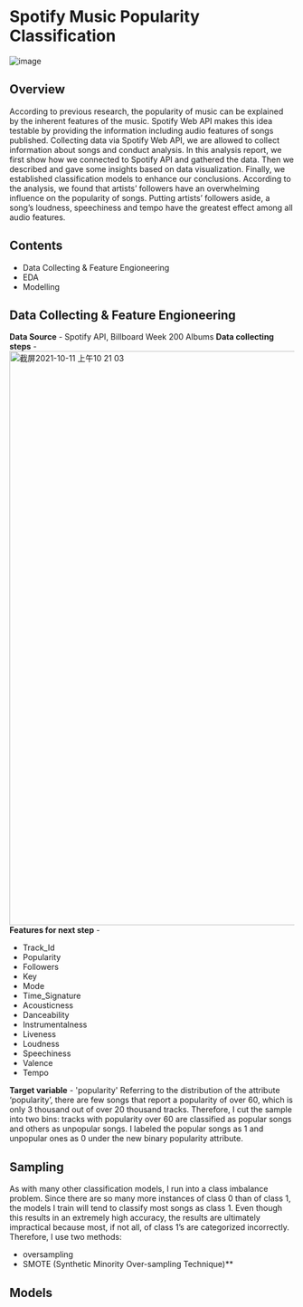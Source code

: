 # Spotify Music Popularity Classification

![image](https://user-images.githubusercontent.com/62194058/136700862-5956aef5-8961-4ff8-8363-4418c727716c.png)

## Overview
According to previous research, the popularity of music can be explained by the inherent features of the music. Spotify Web API makes this idea testable by providing the information including audio features of songs published. Collecting data via Spotify Web API, we are allowed to collect information about songs and conduct analysis. In this analysis report, we first show how we connected to Spotify API and gathered the data. Then we described and gave some insights based on data visualization. Finally, we established classification models to enhance our conclusions. According to the analysis, we found that artists’ followers have an overwhelming influence on the popularity of songs. Putting artists’ followers aside, a song’s loudness, speechiness and tempo have the greatest effect among all audio features.

## Contents
* Data Collecting & Feature Engioneering
* EDA
* Modelling

## Data Collecting & Feature Engioneering
**Data Source** - Spotify API, Billboard Week 200 Albums
**Data collecting steps** - 
<img width="1014" alt="截屏2021-10-11 上午10 21 03" src="https://user-images.githubusercontent.com/62194058/136806354-d7b041f6-5027-4638-aebd-0736a147cf7a.png">
**Features for next step** - 
* Track_Id
* Popularity
* Followers
* Key
* Mode
* Time_Signature
* Acousticness
* Danceability
* Instrumentalness
* Liveness
* Loudness
* Speechiness
* Valence
* Tempo

**Target variable** - 'popularity'
Referring to the distribution of the attribute ‘popularity’, there are few songs that report a popularity of over 60, which is only 3 thousand out of over 20 thousand tracks. Therefore, I cut the sample into two bins: tracks with popularity over 60 are classified as popular songs and others as unpopular songs. I labeled the popular songs as 1 and unpopular ones as 0 under the new binary popularity attribute. 

## Sampling
As with many other classification models, I run into a class imbalance problem. Since there are so many more instances of class 0 than of class 1, the models I train will tend to classify most songs as class 1. Even though this results in an extremely high accuracy, the results are ultimately impractical because most, if not all, of class 1’s are categorized incorrectly. Therefore, I use two methods: 
* oversampling
* SMOTE (Synthetic Minority Over-sampling Technique)**

## Models

